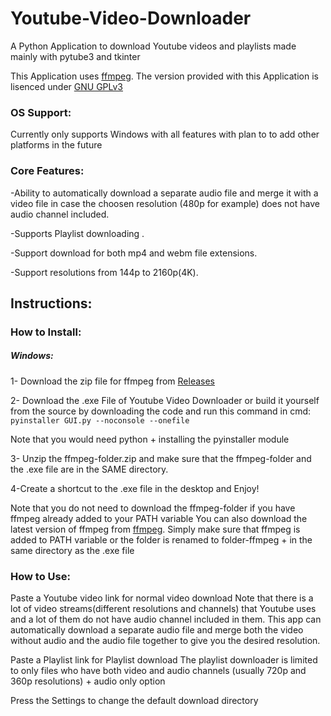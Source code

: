 # Youtube-Video-Downloader
A Python Application to download Youtube videos and playlists made mainly with pytube3 and tkinter

This Application uses [ffmpeg](https://ffmpeg.org/). 
The version provided with this Application is lisenced under [GNU GPLv3](https://www.gnu.org/licenses/gpl-3.0.en.html)

### OS Support:
Currently only supports Windows with all features with plan to to add other platforms in the future

### Core Features:
-Ability to automatically download a separate audio file and merge it with a video file in case the choosen resolution (480p for example) does not have audio channel included.

-Supports Playlist downloading .

-Support download for both mp4 and webm file extensions.

-Support resolutions from 144p to 2160p(4K).


## Instructions:
### How to Install:
##### Windows:
1- Download the zip file for ffmpeg from [Releases](https://github.com/badidrox/Youtube-Video-Downloader/releases)

2- Download the .exe File of Youtube Video Downloader 
or build it yourself from the source by downloading the code and run this command in cmd: `pyinstaller GUI.py --noconsole --onefile`

Note that you would need python + installing the pyinstaller module

3- Unzip the ffmpeg-folder.zip and make sure that the ffmpeg-folder and the .exe file are in the SAME directory.

4-Create a shortcut to the .exe file in the desktop and Enjoy!

Note that you do not need to download the ffmpeg-folder if you have ffmpeg already added to your PATH variable
You can also download the latest version of ffmpeg from [ffmpeg](https://ffmpeg.org/).
Simply make sure that ffmpeg is added to PATH variable or the folder is renamed to folder-ffmpeg + in the same directory as the .exe file


### How to Use:
Paste a Youtube video link for normal video download
Note that there is a lot of video streams(different resolutions and channels) that Youtube uses and a lot of them do not have audio channel included in them.
This app can automatically download a separate audio file and merge both the video without audio and the audio file together to give you the desired resolution.

Paste a Playlist link for Playlist download
The playlist downloader is limited to only files who have both video and audio channels (usually 720p and 360p resolutions) + audio only option

Press the Settings to change the default download directory
